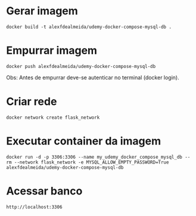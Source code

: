 # Gerar imagem
`docker build -t alexfdealmeida/udemy-docker-compose-mysql-db .`

# Empurrar imagem
`docker push alexfdealmeida/udemy-docker-compose-mysql-db`

Obs: Antes de empurrar deve-se autenticar no terminal (docker login).

# Criar rede
`docker network create flask_network`

# Executar container da imagem
`docker run -d -p 3306:3306 --name my_udemy_docker_compose_mysql_db --rm --network flask_network -e MYSQL_ALLOW_EMPTY_PASSWORD=True alexfdealmeida/udemy-docker-compose-mysql-db`

# Acessar banco
`http://localhost:3306`